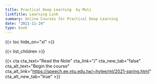 ```yaml
---
title: Practical Deep Learning 	by Muli
linkTitle: Learning Link
summary: Online Courses for Practical Deep Learning
date: "2021-11-24"
type: book
---
```


{{< toc hide_on="xl" >}}

{{< list_children >}}

{{< cta cta_text="Read the Note" cta_link="/" cta_new_tab="false" cta_alt_text="Begin the course" cta_alt_link="https://speech.ee.ntu.edu.tw/~hylee/ml/2021-spring.html" cta_alt_new_tab="true" >}}
